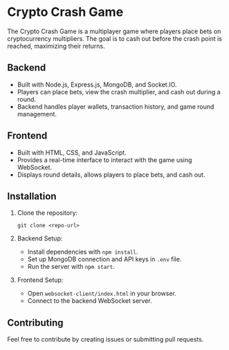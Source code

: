 # Crypto Crash Game

The Crypto Crash Game is a multiplayer game where players place bets on cryptocurrency multipliers. The goal is to cash out before the crash point is reached, maximizing their returns.

## Backend

- Built with Node.js, Express.js, MongoDB, and Socket.IO.
- Players can place bets, view the crash multiplier, and cash out during a round.
- Backend handles player wallets, transaction history, and game round management.

## Frontend

- Built with HTML, CSS, and JavaScript.
- Provides a real-time interface to interact with the game using WebSocket.
- Displays round details, allows players to place bets, and cash out.

## Installation

1. Clone the repository:
    ```
    git clone <repo-url>
    ```

2. Backend Setup:
    - Install dependencies with `npm install`.
    - Set up MongoDB connection and API keys in `.env` file.
    - Run the server with `npm start`.

3. Frontend Setup:
    - Open `websocket-client/index.html` in your browser.
    - Connect to the backend WebSocket server.

## Contributing

Feel free to contribute by creating issues or submitting pull requests.

